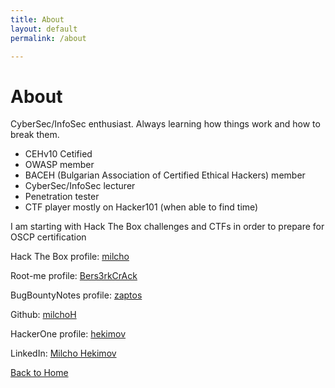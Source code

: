 ```yaml
---
title: About
layout: default
permalink: /about

---
```

# About

CyberSec/InfoSec enthusiast. Always learning how things work and how to break them.
 
* CEHv10 Cetified
* OWASP member
* BACEH (Bulgarian Association of Certified Ethical Hackers) member
* CyberSec/InfoSec lecturer
* Penetration tester
* CTF player mostly on Hacker101 (when able to find time)

I am starting with Hack The Box challenges and CTFs in order to prepare for OSCP certification

Hack The Box profile: [milcho](https://www.hackthebox.eu/home/users/profile/78478)

Root-me profile: [Bers3rkCrAck](https://www.root-me.org/Bers3rkCrAck?lang=en)

BugBountyNotes profile: [zaptos](https://www.bugbountynotes.com/user/zaptos)

Github: [milchoH](https://github.com/milchoH)

HackerOne profile: [hekimov](https://hackerone.com/hekimov)

LinkedIn: [Milcho Hekimov](https://www.linkedin.com/in/milcho-hekimov/)


[Back to Home](/)